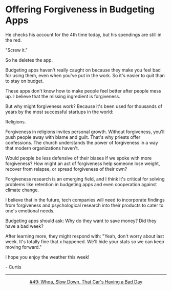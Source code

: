 # Offering Forgiveness in Budgeting Apps

He checks his account for the 4th time today, but his spendings are still in the red.

"Screw it."

So he deletes the app.

Budgeting apps haven't really caught on because they make you feel bad for using them, even when you've put in the work. So it's easier to quit than to stay on budget.

These apps don't know how to make people feel better after people mess up. I believe that the missing ingredient is forgiveness.

But why might forgiveness work? Because it's been used for thousands of years by the most successful startups in the world:

Religions.

Forgiveness in religions invites personal growth. Without forgiveness, you'll push people away with blame and guilt. That's why priests offer confessions. The church understands the power of forgiveness in a way that modern organizations haven't.

Would people be less defensive of their biases if we spoke with more forgiveness? How might an act of forgiveness help someone lose weight, recover from relapse, or spread forgiveness of their own?

Forgiveness research is an emerging field, and I think it's critical for solving problems like retention in budgeting apps and even cooperation against climate change.

I believe that in the future, tech companies will need to incorporate findings from forgiveness and psychological research into their products to cater to one's emotional needs.

Budgeting apps should ask:
Why do they want to save money? Did they have a bad week?

After learning more, they might respond with:
"Yeah, don't worry about last week. It's totally fine that x happened. We'll hide your stats so we can keep moving forward."

I hope you enjoy the weather this week!

\- Curtis

<!--START OF FOOTER-->
<hr style="margin-top:9px;height:1px;border: 0;background-image: linear-gradient(to right, rgba(0, 0, 0, 0.0), rgba(0, 0, 0, 0.5),rgba(0, 0, 0, 0.0));">
<!--START OF ISSUE NAVIGATION LINKS-->
<p align="center"><a href='049_whoa_slow_down_that_cars_having_a_bad_day.md'>#49: Whoa, Slow Down. That Car's Having a Bad Day</a></p>
<!--START OF ISSUE NAVIGATION LINKS-->
<!--END OF FOOTER-->
